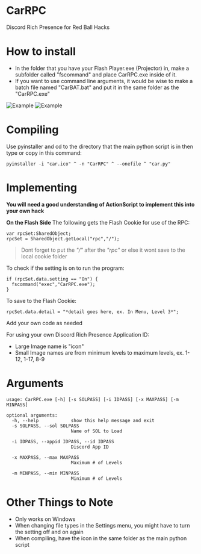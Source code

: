 # CarRPC
Discord Rich Presence for Red Ball Hacks

# How to install
* In the folder that you have your Flash Player.exe (Projector) in, make a subfolder called "fscommand" and place CarRPC.exe inside of it. 
* If you want to use command line arguments, it would be wise to make a batch file named "CarBAT.bat" and put it in the same folder as the "CarRPC.exe" 

![Example](https://i.imgur.com/DHQRDd2.png)
![Example](https://i.imgur.com/o4ETYiA.png)

# Compiling
Use pyinstaller and cd to the directory that the main python script is in then type or copy in this command:
```
pyinstaller -i "car.ico" ^ -n "CarRPC" ^ --onefile ^ "car.py"
```

# Implementing
__You will need a good understanding of ActionScript to implement this into your own hack__


__On the Flash Side__
The following gets the Flash Cookie for use of the RPC:
```
var rpcSet:SharedObject;
rpcSet = SharedObject.getLocal("rpc","/");
```
> Dont forget to put the *"/"* after the *"rpc"* or else it wont save to the local cookie folder

To check if the setting is on to run the program:
```
if (rpcSet.data.setting == "On") {
  fscommand("exec","CarRPC.exe");
}
```
To save to the Flash Cookie:
```
rpcSet.data.detail = "*detail goes here, ex. In Menu, Level 3*";
```
Add your own code as needed

For using your own Discord Rich Presence Application ID:
* Large Image name is "icon"
* Small Image names are from minimum levels to maximum levels, ex. 1-12, 1-17, 8-9

# Arguments
```
usage: CarRPC.exe [-h] [-s SOLPASS] [-i IDPASS] [-x MAXPASS] [-m MINPASS]

optional arguments:
  -h, --help            show this help message and exit
  -s SOLPASS, --sol SOLPASS
                        Name of SOL to Load
                        
  -i IDPASS, --appid IDPASS, --id IDPASS
                        Discord App ID
                        
  -x MAXPASS, --max MAXPASS
                        Maximum # of Levels
                        
  -m MINPASS, --min MINPASS
                        Minimum # of Levels
```       
# Other Things to Note
* Only works on Windows
* When changing file types in the Settings menu, you might have to turn the setting off and on again
* When compiling, have the icon in the same folder as the main python script
